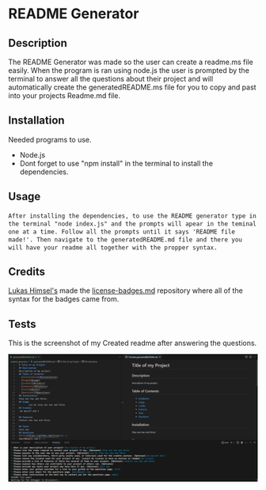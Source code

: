 # README Generator

## Description
The README Generator was made so the user can create a readme.ms file easily. When the program is ran using node.js the user is prompted by the terminal to answer all the questions about their project and will automatically create the generatedREADME.ms file for you to copy and past into your projects Readme.md file.

## Installation
Needed programs to use.
* Node.js
* Dont forget to use "npm install" in the terminal to install the dependencies.

## Usage
    After installing the dependencies, to use the README generator type in the terminal "node index.js" and the prompts will apear in the teminal one at a time. Follow all the prompts until it says 'README file made!'. Then navigate to the generatedREADME.md file and there you will have your readme all together with the propper syntax.

## Credits
[Lukas Himsel's](https://gist.github.com/lukas-h) made the [license-badges.md](https://gist.github.com/lukas-h/2a5d00690736b4c3a7ba) repository where all of the syntax for the badges came from.

## Tests
This is the screenshot of my Created readme after answering the questions.

![](images\Screenshot.png)
